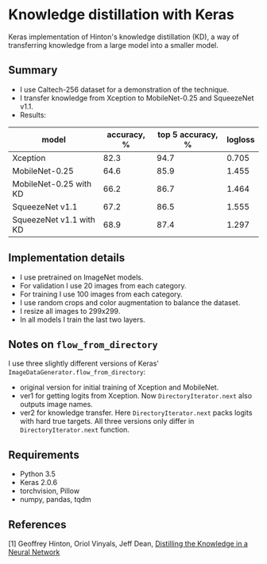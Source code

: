 # Knowledge distillation with Keras

Keras implementation of Hinton's knowledge distillation (KD), a way of transferring knowledge from a large model into a smaller model.

## Summary
* I use Caltech-256 dataset for a demonstration of the technique.
* I transfer knowledge from Xception to MobileNet-0.25 and SqueezeNet v1.1.
* Results: 

| model | accuracy, % | top 5 accuracy, %| logloss |
| --- | --- | --- | --- | 
| Xception    | 82.3 | 94.7 | 0.705 |
| MobileNet-0.25 | 64.6 | 85.9 | 1.455 |
| MobileNet-0.25 with KD | 66.2 | 86.7 | 1.464 |
| SqueezeNet v1.1 | 67.2 | 86.5 | 1.555 |
| SqueezeNet v1.1 with KD | 68.9 | 87.4 | 1.297 |


## Implementation details
* I use pretrained on ImageNet models.
* For validation I use 20 images from each category.
* For training I use 100 images from each category.
* I use random crops and color augmentation to balance the dataset.
* I resize all images to 299x299.
* In all models I train the last two layers.

## Notes on `flow_from_directory`
I use three slightly different versions of Keras' `ImageDataGenerator.flow_from_directory`:
* original version for initial training of Xception and MobileNet.
* ver1 for getting logits from Xception. Now `DirectoryIterator.next` also outputs image names.
* ver2 for knowledge transfer. Here `DirectoryIterator.next` packs logits with hard true targets.
All three versions only differ in `DirectoryIterator.next` function.

## Requirements
* Python 3.5
* Keras 2.0.6
* torchvision, Pillow
* numpy, pandas, tqdm

## References
[1] Geoffrey Hinton, Oriol Vinyals, Jeff Dean, [Distilling the Knowledge in a Neural Network](https://arxiv.org/abs/1503.02531)
